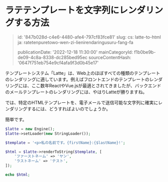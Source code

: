 ラテテンプレートを文字列にレンダリングする方法
=======================

> id: '847b028d-c4e6-4480-afe4-797cf83fce81'
> slug:
> 	cs: latte-to-html
> 	ja: ratetenpuretowo-wen-zi-lienirendaringusuru-fang-fa
> 
> publicationDate: '2022-12-18 11:30:00'
> mainCategoryId: f1b0be9b-de09-4c8a-8338-dc285bed95ec
> sourceContentHash: '0647f751eb754e9cf4afa9f3d0b45e17'

テンプレートシステム「Latte」は、Web上のほぼすべての種類のテンプレートのレンダリングに適しています。例えばフロントエンドのテンプレートのレンダリングには、ここ数年ReactやVue.jsが最適とされてきましたが、バックエンドのメールテンプレートのレンダリングには、やはりLatteが勝りますね。

では、特定のHTMLテンプレートを、電子メールで送信可能な文字列に確実にレンダリングするには、どうすればよいのでしょうか。

簡単です。

```php
$latte = new Engine();
$latte->setLoader(new StringLoader());

$template = '<p>私の名前です。{firstName}:{$lastName}!';

$html = $latte->renderToString($template, [
	'ファーストネーム' => 'ヤン',
	'ラストネーム' => 'テスト',
]);

echo $html;
```
